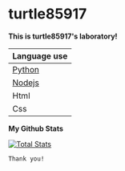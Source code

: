 # turtle85917

**This is turtle85917's laboratory!**

| Language use                                                                   |
| ------------------------------------------------------------------------------ |
| [Python](https://pypi.org/)                                                    |
| [Nodejs](https://nodejs.org/en/)                                               |
| Html                                                                           |
| Css                                                                            |

**My Github Stats**


[![Total Stats](https://github-readme-stats.vercel.app/api?username=turtle85917&show_icons=true&theme=red)](https://github.com/turtle85917)


```
Thank you!
```
